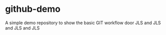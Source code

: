 # github-demo
A simple demo repository to show the basic GIT workflow door JLS  and JLS and JLS and JLS
